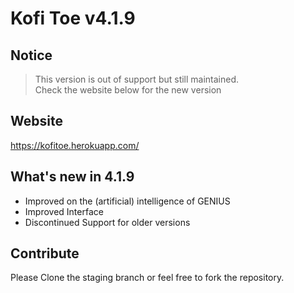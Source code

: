 # Kofi Toe v4.1.9

## Notice
> This version is out of support but still maintained.<br>
> Check the website below for the new version

## Website
https://kofitoe.herokuapp.com/

## What's new in 4.1.9
- Improved on the (artificial) intelligence of GENIUS
- Improved Interface
- Discontinued Support for older versions

## Contribute
Please Clone the staging branch or feel free to fork the repository.
